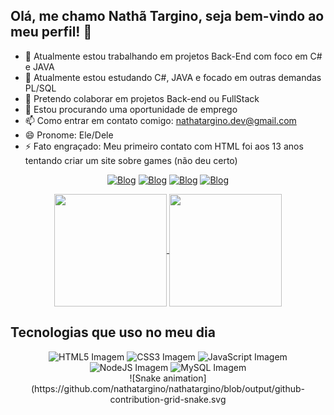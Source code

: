 ## Olá, me chamo Nathã Targino, seja bem-vindo ao meu perfil! 👋

- 🔭 Atualmente estou trabalhando em projetos Back-End com foco em C# e JAVA
- 🌱 Atualmente estou estudando C#, JAVA e focado em outras demandas PL/SQL
- 👯 Pretendo colaborar em projetos Back-end ou FullStack
- 🤔 Estou procurando uma oportunidade de emprego
- 📫 Como entrar em contato comigo: nathatargino.dev@gmail.com
- 😄 Pronome: Ele/Dele
- ⚡ Fato engraçado: Meu primeiro contato com HTML foi aos 13 anos tentando criar um site sobre games (não deu certo)

<div style="display: inline_block" align="center">
  
  [![Blog](https://img.shields.io/badge/LinkedIn-0077B5?style=for-the-badge&logo=linkedin&logoColor=white)](https://linkedin.com/in/nathatargino)
  [![Blog](https://img.shields.io/badge/Gmail-D14836?style=for-the-badge&logo=gmail&logoColor=white)](mailto:nathatargino.dev@gmail.com)
  [![Blog](https://img.shields.io/badge/WhatsApp-25D366?style=for-the-badge&logo=whatsapp&logoColor=white)](https://api.whatsapp.com/send?phone=5583993176446&text=Ol%C3%A1,%20vim%20pelo%20seu%20perfil%20do%20GitHub%20%F0%9F%91%8B)
  [![Blog](https://img.shields.io/badge/Instagram-E4405F?style=for-the-badge&logo=instagram&logoColor=white)](https://www.instagram.com/nathatargino/)

</div>

<div style="display: inline_block" align="center">
<a href="https://github.com/nathatargino/github-readme-stats">
  <img height=180em align="center" src="https://github-readme-stats.vercel.app/api?username=nathatargino&theme=highcontrast" />
</a>
<a href="https://github.com/nathatargino/convoychat">
  <img height=180em align="center" src="https://github-readme-stats.vercel.app/api/top-langs?username=nathatargino&layout=compact&langs_count=8&card_width=320&theme=highcontrast" />
</a>
</div>

  ## Tecnologias que uso no meu dia


<div style="display: inline_block" align="center">
    <img alt="HTML5 Imagem" src="https://img.shields.io/badge/HTML5-E34F26?style=for-the-badge&logo=html5&logoColor=white"/>
    <img alt="CSS3 Imagem" src="https://img.shields.io/badge/CSS3-1572B6?style=for-the-badge&logo=css3&logoColor=white"/>
    <img alt="JavaScript Imagem" src="https://img.shields.io/badge/JavaScript-F7DF1E?style=for-the-badge&logo=javascript&logoColor=black"/>
    <img alt="NodeJS Imagem" src="https://img.shields.io/badge/Node.js-43853D?style=for-the-badge&logo=node.js&logoColor=white"/>
    <img alt="MySQL Imagem" src="https://img.shields.io/badge/MySQL-00000F?style=for-the-badge&logo=mysql&logoColor=white"/>
</div>

<div style="display: inline_block" align="center">
 ![Snake animation](https://github.com/nathatargino/nathatargino/blob/output/github-contribution-grid-snake.svg
</div>

